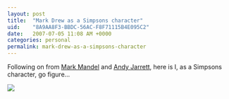 ```yaml
---
layout: post
title:  "Mark Drew as a Simpsons character"
uid:	"8A9AA8F3-BBDC-56AC-F8F71115B4E095C2"
date:   2007-07-05 11:08 AM +0000
categories: personal
permalink: mark-drew-as-a-simpsons-character
---
```

Following on from <a href="http://www.compoundtheory.com/?action=displayPost&ID=236">Mark Mandel</a> and <a href="http://www.andyjarrett.co.uk/andy/blog/index.cfm/2007/6/28/Create-yourself-as-a-Simpsons-character">Andy Jarrett</A>, here is I, as a Simpsons character, go figure...




<img src="http://www.markdrew.co.uk/blog/images//MDSimpsons.png">